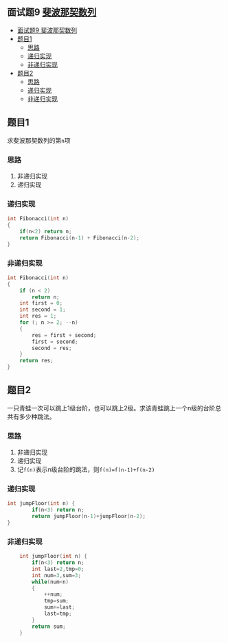 ## 面试题9 [斐波那契数列][url1]

<!-- TOC -->

- [面试题9 斐波那契数列](#面试题9-斐波那契数列)
- [题目1](#题目1)
    - [思路](#思路)
    - [递归实现](#递归实现)
    - [非递归实现](#非递归实现)
- [题目2](#题目2)
    - [思路](#思路-1)
    - [递归实现](#递归实现-1)
    - [非递归实现](#非递归实现-1)

<!-- /TOC -->

## 题目1
求斐波那契数列的第`n`项

### 思路
1. 非递归实现
2. 递归实现

### 递归实现
```cpp
int Fibonacci(int n) 
{
	if(n<2) return n;
	return Fibonacci(n-1) + Fibonacci(n-2);
}
``` 
### 非递归实现
```cpp
int Fibonacci(int n)
{
	if (n < 2)
		return n;
	int first = 0;
	int second = 1;
	int res = 1;
	for (; n >= 2; --n)
	{
		res = first + second;
		first = second;
		second = res;
	}
	return res;
}
``` 
## 题目2
一只青蛙一次可以跳上1级台阶，也可以跳上2级。求该青蛙跳上一个n级的台阶总共有多少种跳法。

### 思路
1. 非递归实现
2. 递归实现
3. 记`f(n)`表示n级台阶的跳法，则`f(n)=f(n-1)+f(n-2)`
### 递归实现
```cpp
int jumpFloor(int n) {
        if(n<3) return n;
        return jumpFloor(n-1)+jumpFloor(n-2);
}
``` 
### 非递归实现
```cpp
    int jumpFloor(int n) {
        if(n<3) return n;
        int last=2,tmp=0;
        int num=3,sum=3;
        while(num<n)
        {
            ++num;
            tmp=sum;
            sum+=last;
            last=tmp;
        }
        return sum;
    }
``` 

[url1]:https://github.com/yunshouhu/InterviewQuestions/blob/master/%E9%9D%A2%E8%AF%95%E9%A2%989%E4%B9%8B%E6%96%90%E6%B3%A2%E9%82%A3%E5%A5%91%E6%95%B0%E5%88%97_Fibonacci.cpp
